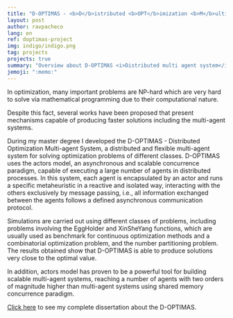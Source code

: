 ```yaml
---
title: "D-OPTIMAS - <b>D</b>istributed <b>OPT</b>imization <b>M</b>ulti <b>A</b>gent <b>S</b>ystem"
layout: post
author: ravpacheco
lang: en
ref: doptimas-project
img: indigo/indigo.png
tag: projects
projects: true
summary: "Overview about D-OPTIMAS <i>Distributed multi agent system</i>, a software to solve optimization problems of different classes, developed during my master degree."
jemoji: ":memo:" 
---
```


In optimization, many important problems are NP-hard which are very hard to solve via mathematical programming due to their computational nature. 

Despite this fact, several works have been proposed that present mechanisms capable of producing faster solutions including the multi-agent systems. 

During my master degree I developed the D-OPTIMAS - Distributed Optimization Multi-agent System, a distributed and flexible multi-agent system for solving optimization problems of different classes. D-OPTIMAS uses the actors model, an asynchronous and scalable concurrence paradigm, capable of executing a large number of agents in distributed processes. In this system, each agent is encapsulated by an actor and runs a specific metaheuristic in a reactive and isolated way, interacting with the others exclusively by message passing, i.e., all information exchanged between the agents follows a defined asynchronous communication protocol. 

Simulations are carried out using different classes of problems, including problems involving the EggHolder and XinSheYang functions, which are usually used as benchmark for continuous optimization methods and a combinatorial optimization problem, and the number partitioning problem. The results obtained show that D-OPTIMAS is able to produce solutions very close to the optimal value. 

In addition, actors model has proven to be a powerful tool for building scalable multi-agent systems, reaching a number of agents with two orders of magnitude higher than multi-agent systems using shared memory concurrence paradigm.


[Click here](https://goo.gl/KPcsZO) to see my complete dissertation about the D-OPTIMAS.